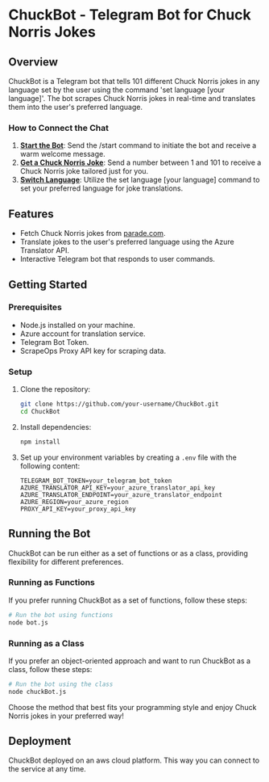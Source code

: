 # ChuckBot - Telegram Bot for Chuck Norris Jokes

## Overview

ChuckBot is a Telegram bot that tells 101 different Chuck Norris jokes in any language set by the user using the command 'set language [your language]'. The bot scrapes Chuck Norris jokes in real-time and translates them into the user's preferred language.

### How to Connect the Chat
1. <ins>**Start the Bot**</ins>: Send the /start command to initiate the bot and receive a warm welcome message.
2. <ins>**Get a Chuck Norris Joke**</ins>: Send a number between 1 and 101 to receive a Chuck Norris joke tailored just for you.
3. <ins>**Switch Language**</ins>: Utilize the set language [your language] command to set your preferred language for joke translations.


## Features

- Fetch Chuck Norris jokes from [parade.com](https://parade.com/968666/parade/chuck-norris-jokes/).
- Translate jokes to the user's preferred language using the Azure Translator API.
- Interactive Telegram bot that responds to user commands.

## Getting Started

### Prerequisites

- Node.js installed on your machine.
- Azure account for translation service.
- Telegram Bot Token.
- ScrapeOps Proxy API key for scraping data.
### Setup

1. Clone the repository:
   ```bash
   git clone https://github.com/your-username/ChuckBot.git
   cd ChuckBot
   ```

2. Install dependencies:
   ```bash
   npm install
   ```

3. Set up your environment variables by creating a `.env` file with the following content:
   ```env
   TELEGRAM_BOT_TOKEN=your_telegram_bot_token
   AZURE_TRANSLATOR_API_KEY=your_azure_translator_api_key
   AZURE_TRANSLATOR_ENDPOINT=your_azure_translator_endpoint
   AZURE_REGION=your_azure_region
   PROXY_API_KEY=your_proxy_api_key
   ```

## Running the Bot

ChuckBot can be run either as a set of functions or as a class, providing flexibility for different preferences.

### Running as Functions

If you prefer running ChuckBot as a set of functions, follow these steps:

```bash
# Run the bot using functions
node bot.js
```

### Running as a Class

If you prefer an object-oriented approach and want to run ChuckBot as a class, follow these steps:

```bash
# Run the bot using the class
node chuckBot.js
```

Choose the method that best fits your programming style and enjoy Chuck Norris jokes in your preferred way!

## Deployment

ChuckBot deployed on an aws cloud platform. This way you can connect to the service at any time.



